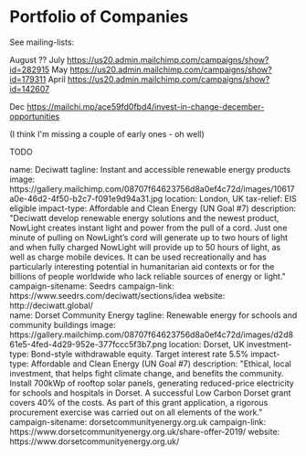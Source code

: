 
# Portfolio of Companies

See mailing-lists:

August ??
July https://us20.admin.mailchimp.com/campaigns/show?id=282915
May https://us20.admin.mailchimp.com/campaigns/show?id=179311
April https://us20.admin.mailchimp.com/campaigns/show?id=142607

Dec https://mailchi.mp/ace59fd0fbd4/invest-in-change-december-opportunities

(I think I'm missing a couple of early ones - oh well)


TODO

<section src='template-company.html'>
name: Deciwatt
tagline: Instant and accessible renewable energy products
image: https://gallery.mailchimp.com/08707f64623756d8a0ef4c72d/images/10617a0e-46d2-4f50-b2c7-f091e9d94a31.jpg
location: London, UK
tax-relief: EIS eligible
impact-type: Affordable and Clean Energy (UN Goal #7)
description: "Deciwatt develop renewable energy solutions and the newest product, NowLight creates instant light and power from the pull of a cord. Just one minute of pulling on NowLight’s cord will generate up to two hours of light and when fully charged NowLight will provide up to 50 hours of light, as well as charge mobile devices. It can be used recreationally and has particularly interesting potential in humanitarian aid contexts or for the billions of people worldwide who lack reliable sources of energy or light."
campaign-sitename: Seedrs
campaign-link: https://www.seedrs.com/deciwatt/sections/idea
website: http://deciwatt.global/
</section>


<section src='template-company.html'>
name: Dorset Community Energy
tagline: Renewable energy for schools and community buildings
image: https://gallery.mailchimp.com/08707f64623756d8a0ef4c72d/images/d2d861e5-4fed-4d29-952e-377fccc5f3b7.png
location: Dorset, UK
investment-type: Bond-style withdrawable equity. Target interest rate 5.5%
impact-type: Affordable and Clean Energy (UN Goal #7)
description: "Ethical, local investment, that helps fight climate change, and benefits the community. Install 700kWp of rooftop solar panels, generating reduced-price electricity for schools and hospitals in Dorset. A successful Low Carbon Dorset grant covers 40% of the costs. As part of this grant application, a rigorous procurement exercise was carried out on all elements of the work." 
campaign-sitename: dorsetcommunityenergy.org.uk
campaign-link: https://www.dorsetcommunityenergy.org.uk/share-offer-2019/
website: https://www.dorsetcommunityenergy.org.uk/
</section>
